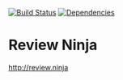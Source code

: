 
[![Build Status](https://travis-ci.org/dtornow/Hello-World.svg?branch=master)](https://travis-ci.org/dtornow/Hello-World) [![Dependencies](https://david-dm.org/dtornow/Hello-World.png)](https://david-dm.org/dtornow/Hello-World)

Review Ninja
===========

http://review.ninja